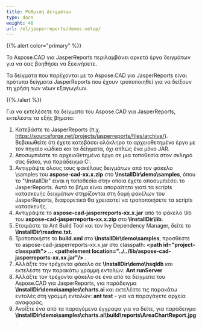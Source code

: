 ```yaml
---
title: Ρύθμιση Δειγμάτων
type: docs
weight: 40
url: /el/jasperreports/demos-setup/
---
```


{{% alert color="primary" %}}

Το Aspose.CAD για JasperReports περιλαμβάνει αρκετά έργα δειγμάτων για να σας βοηθήσει να ξεκινήσετε.

Τα δείγματα που παρέχονται με το Aspose.CAD για JasperReports είναι πρότυπα δείγματα JasperReports που έχουν τροποποιηθεί για να δείξουν τη χρήση των νέων εξαγωγέων.

{{% /alert %}}

Για να εκτελέσετε τα δείγματα του Aspose.CAD για JasperReports, εκτελέστε τα εξής βήματα:

1. Κατεβάστε το JasperReports (π.χ. https://sourceforge.net/projects/jasperreports/files/archive/). Βεβαιωθείτε ότι έχετε κατεβάσει ολόκληρο το αρχειοθετημένο έργο με τον πηγαίο κώδικα και τα δείγματα, όχι απλώς ένα μόνο JAR.
1. Αποσυμπιέστε το αρχειοθετημένο έργο σε μια τοποθεσία στον σκληρό σας δίσκο, για παράδειγμα C:\.
1. Αντιγράψτε όλους τους φακέλους δειγμάτων από τον φάκελο \samples του **aspose-cad-xx.x.zip** στο **\InstallDir\demo\samples**, όπου το "\InstallDir" είναι η τοποθεσία στην οποία έχετε αποσυμπιέσει το JasperReports. Αυτό το βήμα είναι απαραίτητο γιατί τα scripts κατασκευής δειγμάτων στηρίζονται στη δομή φακέλων του JasperReports, διαφορετικά θα χρειαστεί να τροποποιήσετε τα scripts κατασκευής.
1. Αντιγράψτε το **aspose-cad-jasperreports-xx.x.jar** από το φάκελο \lib του **aspose-cad-jasperreports-xx.x.zip** στο **\InstallDir\lib**.
1. Ετοιμάστε το Ant Build Tool και τον Ivy Dependency Manager, δείτε το **\InstallDir\readme.txt**.
1. Τροποποιήστε το **build.xml** στο **\InstallDir\demo\samples**, προσθέστε το aspose-cad-jasperreports-xx.x.jar στο classpath:
   **\<path id="project-classpath"> ... \<pathelement location="../../lib/aspose-cad-jasperreports-xx.xx.jar"/> </path>**.
1. Αλλάξτε τον τρέχοντα φάκελο σε **\InstallDir\demo\hsqldb** και εκτελέστε την παρακάτω γραμμή εντολών:
   **Ant runServer**
1. Αλλάξτε τον τρέχοντα φάκελο σε ένα από τα δείγματα του Aspose.CAD για JasperReports, για παράδειγμα **\InstallDir\demo\samples\charts.ai** και εκτελέστε τις παρακάτω εντολές στη γραμμή εντολών:
   **ant test** - για να παραγάγετε αρχεία αναφοράς.
1. Ανοίξτε ένα από τα παραγόμενα έγγραφα για να δείτε, για παράδειγμα **\InstallDir\demo\samples\charts.ai\build\reports\AreaChartReport.jpg**.
